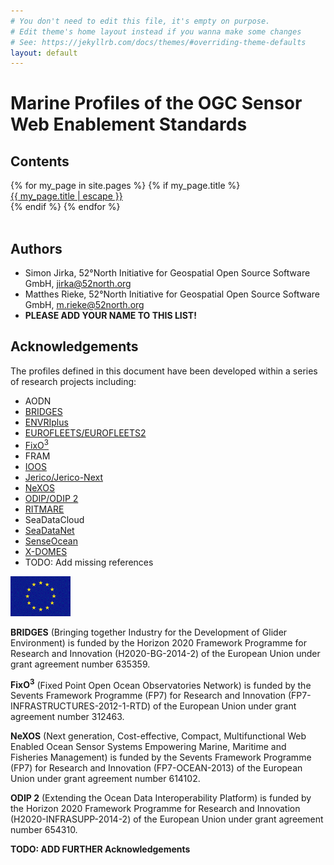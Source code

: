 ```yaml
---
# You don't need to edit this file, it's empty on purpose.
# Edit theme's home layout instead if you wanna make some changes
# See: https://jekyllrb.com/docs/themes/#overriding-theme-defaults
layout: default
---
```


# Marine Profiles of the OGC Sensor Web Enablement Standards

## Contents

<div class="trigger">
  {% for my_page in site.pages %}
    {% if my_page.title %}
    <div>
      <a class="page-link" href="{{ my_page.url | relative_url }}">{{ my_page.title | escape }}</a>
    </div>
    {% endif %}
  {% endfor %}
</div>
<br/>


## Authors

* Simon Jirka, 52°North Initiative for Geospatial Open Source Software GmbH, jirka@52north.org
* Matthes Rieke, 52°North Initiative for Geospatial Open Source Software GmbH, m.rieke@52north.org
* **PLEASE ADD YOUR NAME TO THIS LIST!**

## Acknowledgements

The profiles defined in this document have been developed within a series of research projects including:

* AODN
* [BRIDGES](http://www.bridges-h2020.eu/)
* [ENVRIplus](http://www.envriplus.eu/)
* [EUROFLEETS/EUROFLEETS2](http://www.eurofleets.eu/np4/home.html)
* [FixO<sup>3</sup>](http://www.fixo3.eu/)
* FRAM
* [IOOS](https://ioos.noaa.gov/)
* [Jerico/Jerico-Next](http://www.jerico-ri.eu/)
* [NeXOS](http://www.nexosproject.eu/)
* [ODIP/ODIP 2](http://www.odip.org/)
* [RITMARE](http://www.ritmare.it/)
* SeaDataCloud
* [SeaDataNet](http://www.seadatanet.org/)
* [SenseOcean](http://www.senseocean.eu/)
* [X-DOMES](https://www.earthcube.org/group/x-domes)
* TODO: Add missing references

![EC Logo](images/ec.png)


**BRIDGES** (Bringing together Industry for the Development of Glider Environment) is funded by the Horizon 2020 Framework Programme for Research and Innovation (H2020-BG-2014-2) of the European Union under grant agreement number 635359.

**FixO<sup>3</sup>** (Fixed Point Open Ocean Observatories Network) is funded by the Sevents Framework Programme (FP7) for Research and Innovation (FP7-INFRASTRUCTURES-2012-1-RTD) of the European Union under grant agreement number 312463.

**NeXOS** (Next generation, Cost-effective, Compact, Multifunctional Web Enabled Ocean Sensor Systems Empowering Marine, Maritime and Fisheries Management) is funded by the Sevents Framework Programme (FP7) for Research and Innovation (FP7-OCEAN-2013) of the European Union under grant agreement number 614102.

**ODIP 2** (Extending the Ocean Data Interoperability Platform) is funded by the Horizon 2020 Framework Programme for Research and Innovation (H2020-INFRASUPP-2014-2) of the European Union under grant agreement number 654310.

**TODO: ADD FURTHER Acknowledgements**

